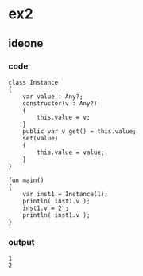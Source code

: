 # ex2 
## ideone
### code
    class Instance
    {
    	var value : Any?;
    	constructor(v : Any?)
    	{
    		this.value = v;
    	}
    	public var v get() = this.value;
        set(value) 
        {
            this.value = value;
        }
    }
    
    fun main()
    {
    	var inst1 = Instance(1);
    	println( inst1.v );
    	inst1.v = 2 ;
    	println( inst1.v );
    }
### output
    1
    2
